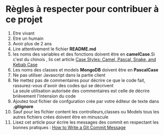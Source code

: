 <h1>Règles à respecter pour contribuer à ce projet</h1>
<ol>
    <li>Etre vivant</li>
    <li>Etre un humain</li>
    <li>Avoir plus de 2 ans</li>
    <li>Lire attentivement le fichier <b>README.md</b> </li>
    <li>les noms des variables et des fonctions doivent être en <b>camelCase</b>.Si c'est du chinois , lis cet article <a href="https://medium.com/better-programming/string-case-styles-camel-pascal-snake-and-kebab-case-981407998841">Case Styles: Camel, Pascal, Snake, and Kebab Case</a></li>
    <li>Les noms des classes et models <b>MongoDB</b> doivent être en <b>PascalCase</b></li>
    <li>Ne pas utiliser Javascript dans la partie client</li>
    <li>Ne mettez pas de commentaires pour décrire ce que le code fait, rassurez-vous d'avoir des codes qui se décrivent<br>La seule utilisation autorisée des commentaires est celle de décrire brièvement l'intension du code</li>
    <li>Ajoutez tout fichier de confguration crée par votre éditeur de texte dans <b>.gitignore</b>
    <li>Sauf pour les fichier content les controlleurs,classes ou Models tous les autres fichiers crées doivent être en minuscule</li>
    <li>Lisez cet article pour écrire les messages des commit en respectant les bonnes pratiques : <a href="https://chris.beams.io/posts/git-commit/">How to Write a Git Commit Message</a></li>
</ol>
